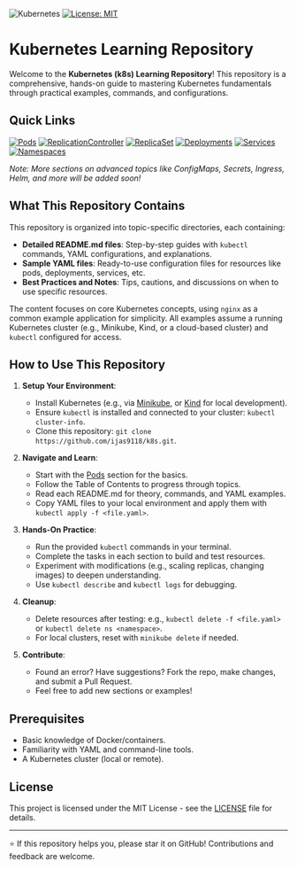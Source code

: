 ![Kubernetes](https://img.shields.io/badge/Kubernetes-Declarative%20Orchestration-blue?style=plastic&logo=kubernetes&logoColor=white)
[![License: MIT](https://img.shields.io/badge/License-MIT-yellow.svg)](https://opensource.org/licenses/MIT)

# Kubernetes Learning Repository

Welcome to the **Kubernetes (k8s) Learning Repository**! This repository is a comprehensive, hands-on guide to mastering Kubernetes fundamentals through practical examples, commands, and configurations.

## Quick Links

[![Pods](https://img.shields.io/badge/Pods-Guide-blue?style=for-the-badge&logo=kubernetes&logoColor=white)](2-pods/)
[![ReplicationController](https://img.shields.io/badge/ReplicationController-Guide-green?style=for-the-badge&logo=kubernetes&logoColor=white)](3-replicationcontroller/)
[![ReplicaSet](https://img.shields.io/badge/ReplicaSet-Guide-purple?style=for-the-badge&logo=kubernetes&logoColor=white)](4-replicaset/)
[![Deployments](https://img.shields.io/badge/Deployments-Guide-orange?style=for-the-badge&logo=kubernetes&logoColor=white)](5-deployments/)
[![Services](https://img.shields.io/badge/Services-Guide-red?style=for-the-badge&logo=kubernetes&logoColor=white)](6-services/)
[![Namespaces](https://img.shields.io/badge/Namespaces-Guide-yellow?style=for-the-badge&logo=kubernetes&logoColor=white)](7-namespaces/)

_Note: More sections on advanced topics like ConfigMaps, Secrets, Ingress, Helm, and more will be added soon!_

## What This Repository Contains

This repository is organized into topic-specific directories, each containing:

- **Detailed README.md files**: Step-by-step guides with `kubectl` commands, YAML configurations, and explanations.
- **Sample YAML files**: Ready-to-use configuration files for resources like pods, deployments, services, etc.
- **Best Practices and Notes**: Tips, cautions, and discussions on when to use specific resources.

The content focuses on core Kubernetes concepts, using `nginx` as a common example application for simplicity. All examples assume a running Kubernetes cluster (e.g., Minikube, Kind, or a cloud-based cluster) and `kubectl` configured for access.

## How to Use This Repository

1. **Setup Your Environment**:

   - Install Kubernetes (e.g., via [Minikube](https://minikube.sigs.k8s.io/docs/start/), or [Kind](https://kind.sigs.k8s.io/docs/user/quick-start/) for local development).
   - Ensure `kubectl` is installed and connected to your cluster: `kubectl cluster-info`.
   - Clone this repository: `git clone https://github.com/ijas9118/k8s.git`.

2. **Navigate and Learn**:

   - Start with the [Pods](pods/) section for the basics.
   - Follow the Table of Contents to progress through topics.
   - Read each README.md for theory, commands, and YAML examples.
   - Copy YAML files to your local environment and apply them with `kubectl apply -f <file.yaml>`.

3. **Hands-On Practice**:

   - Run the provided `kubectl` commands in your terminal.
   - Complete the tasks in each section to build and test resources.
   - Experiment with modifications (e.g., scaling replicas, changing images) to deepen understanding.
   - Use `kubectl describe` and `kubectl logs` for debugging.

4. **Cleanup**:

   - Delete resources after testing: e.g., `kubectl delete -f <file.yaml>` or `kubectl delete ns <namespace>`.
   - For local clusters, reset with `minikube delete` if needed.

5. **Contribute**:
   - Found an error? Have suggestions? Fork the repo, make changes, and submit a Pull Request.
   - Feel free to add new sections or examples!

## Prerequisites

- Basic knowledge of Docker/containers.
- Familiarity with YAML and command-line tools.
- A Kubernetes cluster (local or remote).

## License

This project is licensed under the MIT License - see the [LICENSE](LICENSE) file for details.

---

⭐ If this repository helps you, please star it on GitHub! Contributions and feedback are welcome.

